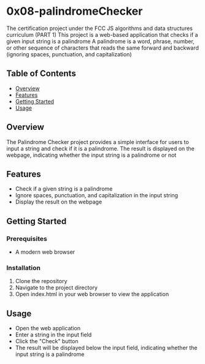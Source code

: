 # 0x08-palindromeChecker
The certification project under the FCC JS algorithms and data structures curriculum (PART 1)
This project is a web-based application that checks if a given input string is a palindrome
A palindrome is a word, phrase, number, or other sequence of characters that reads the same forward and backward (ignoring spaces, punctuation, and capitalization)

## Table of Contents
- [Overview](#overview)
- [Features](#features)
- [Getting Started](#getting-started)
- [Usage](#usage)

## Overview
The Palindrome Checker project provides a simple interface for users to input a string and check if it is a palindrome. The result is displayed on the webpage, indicating whether the input string is a palindrome or not

## Features
- Check if a given string is a palindrome
- Ignore spaces, punctuation, and capitalization in the input string
- Display the result on the webpage

## Getting Started

### Prerequisites
- A modern web browser

### Installation
1. Clone the repository
2. Navigate to the project directory
3. Open index.html in your web browser to view the application

## Usage
- Open the web application
- Enter a string in the input field
- Click the "Check" button
- The result will be displayed below the input field, indicating whether the input string is a palindrome
